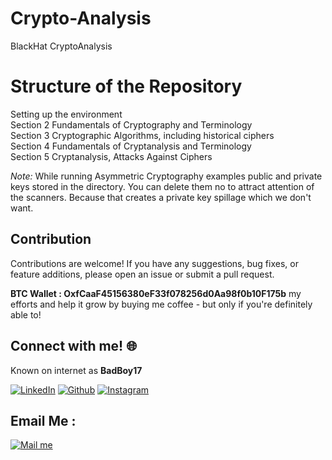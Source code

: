 # Crypto-Analysis
BlackHat CryptoAnalysis

# Structure of the Repository
Setting up the environment<br>
Section 2 Fundamentals of Cryptography and Terminology<br>
Section 3 Cryptographic Algorithms, including historical ciphers<br>
Section 4 Fundamentals of Cryptanalysis and Terminology<br>
Section 5 Cryptanalysis, Attacks Against Ciphers<br>

<em>Note:</em> While running Asymmetric Cryptography examples public and private keys stored in the directory. You can delete them no to attract attention of the scanners. Because that creates a private key spillage which we don't want.

## Contribution

Contributions are welcome! If you have any suggestions, bug fixes, or feature additions, please open an issue or submit a pull request.

**BTC Wallet : OxfCaaF45156380eF33f078256d0Aa98f0b10F175b** my efforts and help it grow by buying me coffee - but only if you're definitely able to!


## Connect with me! 🌐
Known on internet as **BadBoy17**

[<img target="_blank" src="https://img.icons8.com/bubbles/100/000000/linkedin.png" title="LinkedIn">](www.linkedin.com/in/kunal-ranjan-166b30249)      [<img target="_blank" src="https://img.icons8.com/bubbles/100/000000/github.png" title="Github">](https://github.com/BadBoy0170)     [<img target="_blank" src="https://img.icons8.com/bubbles/100/000000/instagram-new.png" title="Instagram">](https://instagram.com/badboy__17_/) 

## Email Me :
[<img target="_blank" src="https://img.icons8.com/bubbles/100/000000/secured-letter.png" title="Mail me">](mailto:Rajveershikhawat07@gmail.com)
